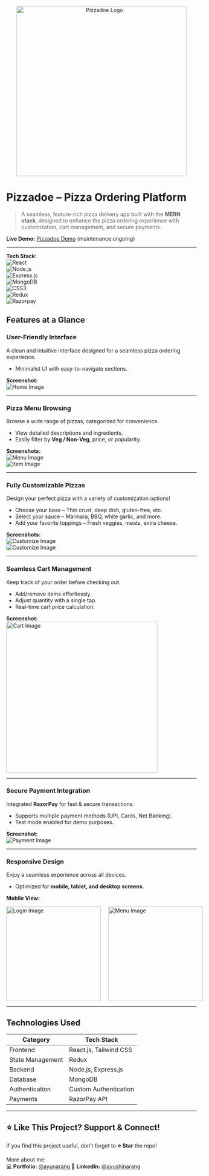 <p align="center">
  <img src="./assets/pizzadoelogo.png" alt="Pizzadoe Logo" width="450px"/>
</p>

# Pizzadoe – Pizza Ordering Platform  

> A seamless, feature-rich pizza delivery app built with the **MERN stack**, designed to enhance the pizza ordering experience with customization, cart management, and secure payments.  

**Live Demo:** [Pizzadoe Demo](https://pizzadoe.vercel.app/) (maintenance ongoing)  

---

**Tech Stack:**  
![React](https://img.shields.io/badge/React-20232A?style=for-the-badge&logo=react)  
![Node.js](https://img.shields.io/badge/Node.js-43853D?style=for-the-badge&logo=node.js&logoColor=white)  
![Express.js](https://img.shields.io/badge/Express.js-000000?style=for-the-badge&logo=express&logoColor=white)  
![MongoDB](https://img.shields.io/badge/MongoDB-4EA94B?style=for-the-badge&logo=mongodb&logoColor=white)  
![CSS3](https://img.shields.io/badge/CSS3-1572B6?style=for-the-badge&logo=css3&logoColor=white)  
![Redux](https://img.shields.io/badge/Redux-764ABC?style=for-the-badge&logo=redux&logoColor=white)  
![Razorpay](https://img.shields.io/badge/Razorpay-02042B?style=for-the-badge&logo=razorpay&logoColor=white)  

## Features at a Glance  

### User-Friendly Interface  
A clean and intuitive interface designed for a seamless pizza ordering experience.  
- Minimalist UI with easy-to-navigate sections.  

**Screenshot:**  
![Home Image](./assets/pizzadoehome.png)  

---

### Pizza Menu Browsing  
Browse a wide range of pizzas, categorized for convenience.  
- View detailed descriptions and ingredients.  
- Easily filter by **Veg / Non-Veg**, price, or popularity.  

**Screenshots:**  
![Menu Image](./assets/menupizzadoe.png)  
![Item Image](./assets/menuoverlay.png)  

---

### Fully Customizable Pizzas  
Design your perfect pizza with a variety of customization options!  
- Choose your base – Thin crust, deep dish, gluten-free, etc.  
- Select your sauce – Marinara, BBQ, white garlic, and more.  
- Add your favorite toppings – Fresh veggies, meats, extra cheese.  

**Screenshots:**  
![Customize Image](./assets/custompizza.png)  
![Customize Image](./assets/custom.png)  

---

### Seamless Cart Management  
Keep track of your order before checking out.  
- Add/remove items effortlessly.  
- Adjust quantity with a single tap.  
- Real-time cart price calculation.  

**Screenshot:**  
<img src="./assets/cart.png" alt="Cart Image" width="400px"/>  

---

### Secure Payment Integration  
Integrated **RazorPay** for fast & secure transactions.  
- Supports multiple payment methods (UPI, Cards, Net Banking).  
- Test mode enabled for demo purposes.  

**Screenshot:**  
![Payment Image](./assets/payment.png)  

---

### Responsive Design  
Enjoy a seamless experience across all devices.  
- Optimized for **mobile, tablet, and desktop screens**.  

**Mobile View:**  
<div style="display: flex; gap: 20px;">
   <img src="./assets/mobilelogin.jpg" alt="Login Image" width="250px"/>
   <img src="./assets/menumobile.jpg" alt="Menu Image" width="250px"/>
</div>  

---

## Technologies Used  

| Category           | Tech Stack              |  
|-------------------|------------------------|  
| Frontend         | React.js, Tailwind CSS  |  
| State Management | Redux                   |  
| Backend          | Node.js, Express.js     |  
| Database         | MongoDB                 |  
| Authentication   | Custom Authentication   |  
| Payments        | RazorPay API            |  

---

## ⭐ **Like This Project? Support & Connect!**  
If you find this project useful, don’t forget to **⭐ Star** the repo!  

More about me:  
💻 **Portfolio:** [@ayunarang](https://ayushinarang.vercel.app) 
🔗 **LinkedIn:** [@ayushinarang](https://linkedin.com/in/ayushinarang)  

